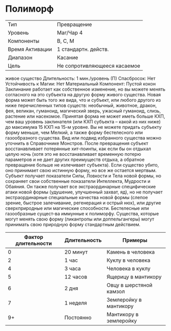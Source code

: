 # Полиморф

|                 |                              |
| --------------- | ---------------------------- |
| Тип             | Превращение                  |
| Уровень         | Маг/Чар 4                    |
| Компоненты      | В, С, М                      |
| Время Активации | 1 стандартн. действ.         |
| Диапазон        | Касание                      |
| Цель            | Не сопротивляющееся касаемое |

живое существо Длительность: 1 мин./уровень (П) Спасбросок: Нет Устойчивость к Магии: Нет Материальный Компонент: Пустой кокон  Заклинание работает как собственное изменение, но вы можете менять согласного на это субъекта на другую форму живого существа. Новая форма может быть того же вида, что и субъект, или любого другого из ниже перечисленных типов существ: необычный, животное, дракон, фея, великан, гуманоид, магический зверь, ужасный гуманоид, слизь, растение или насекомое. Принятая форма не может иметь больше КХП, чем ваш уровень заклинателя (или КХП субъекта – какой из них ниже) до максимума 15 КХП на 15-м уровне. Вы не можете придать субъекту форму меньше, чем Мелкий, а также форму бестелесного или газообразного существа. Вид или подвид избранного существа можно уточнить в Справочнике Монстров. После превращения субъект восстанавливает потерянные хит-поинты, как если бы он отдыхал целую ночь (хотя это не восстанавливает временную потерю параметров и не дает других преимуществ отдыха, а обратное превращение больше не излечивает субъекта). Если существо убито, оно принимает свою истинную форму, но все же остается мертвым. Субъект получает показатели Силы, Ловкости и Тела новой формы, но сохраняет свои собственные показатели Интеллекта, Мудрости и Обаяния. Он также получает все экстраординарные специфические атаки новой формы (удушение, улучшенный захват, яд), но не получает экстраординарные специальные качества новой формы (слепое зрение, быстрое залечивание, регенерация и острый нюх), или другие сверхприродные или магические способности. Бестелесные или газообразные сущест-ва иммунные к полиморфу. Существа, которые могут менять свою форму (ликантропы или доппельгангеры) могут принимать свою природную форму стандартным действием.  

| Фактор длительности | Длительность | Примеры                 |
| ------------------- | ------------ | ----------------------- |
| 0                   | 20 минут     | Камень в человека       |
| 2                   | 1 час        | Куклу в человека        |
| 4                   | 3 часа       | Человека в куклу        |
| 5                   | 12 часов     | Ящерицу в мантикору     |
| 6                   | 2 дня        | Овцу в шерстяной камзол |
| 7                   | 1 неделя     | Землеройку в мантикору  |
| 9+                  | Постоянно    | Мантикору в землеройку  |
